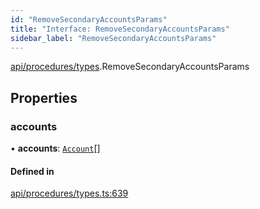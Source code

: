 ```yaml
---
id: "RemoveSecondaryAccountsParams"
title: "Interface: RemoveSecondaryAccountsParams"
sidebar_label: "RemoveSecondaryAccountsParams"
---
```


[api/procedures/types](../../../../../modules/API/Procedures/Types/Types.md).RemoveSecondaryAccountsParams

## Properties

### accounts

• **accounts**: [`Account`](../../../../../classes/API/Entities/Account/Account.md)[]

#### Defined in

[api/procedures/types.ts:639](https://github.com/PolymeshAssociation/polymesh-sdk/blob/8a9e72221/src/api/procedures/types.ts#L639)
